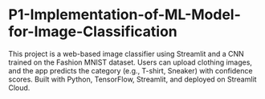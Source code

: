 # P1-Implementation-of-ML-Model-for-Image-Classification
This project is a web-based image classifier using Streamlit and a CNN trained on the Fashion MNIST dataset. Users can upload clothing images, and the app predicts the category (e.g., T-shirt, Sneaker) with confidence scores. Built with Python, TensorFlow, Streamlit, and deployed on Streamlit Cloud.
